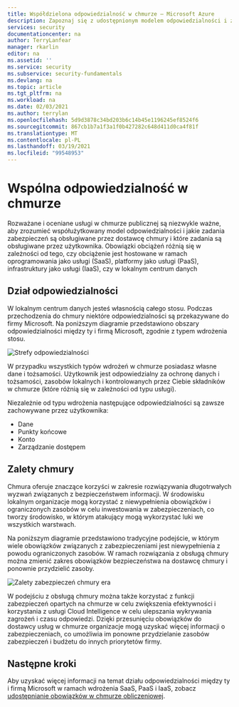 ```yaml
---
title: Współdzielona odpowiedzialność w chmurze — Microsoft Azure
description: Zapoznaj się z udostępnionym modelem odpowiedzialności i zadaniami zabezpieczeń obsługiwanymi przez dostawcę chmury i zadaniami, które są obsługiwane przez użytkownika.
services: security
documentationcenter: na
author: TerryLanfear
manager: rkarlin
editor: na
ms.assetid: ''
ms.service: security
ms.subservice: security-fundamentals
ms.devlang: na
ms.topic: article
ms.tgt_pltfrm: na
ms.workload: na
ms.date: 02/03/2021
ms.author: terrylan
ms.openlocfilehash: 5d9d3878c34bd203b6c14b45e1196245ef8524f6
ms.sourcegitcommit: 867cb1b7a1f3a1f0b427282c648d411d0ca4f81f
ms.translationtype: MT
ms.contentlocale: pl-PL
ms.lasthandoff: 03/19/2021
ms.locfileid: "99548953"
---
```

# <a name="shared-responsibility-in-the-cloud"></a>Wspólna odpowiedzialność w chmurze

Rozważane i oceniane usługi w chmurze publicznej są niezwykle ważne, aby zrozumieć współużytkowany model odpowiedzialności i jakie zadania zabezpieczeń są obsługiwane przez dostawcę chmury i które zadania są obsługiwane przez użytkownika. Obowiązki obciążeń różnią się w zależności od tego, czy obciążenie jest hostowane w ramach oprogramowania jako usługi (SaaS), platformy jako usługi (PaaS), infrastruktury jako usługi (IaaS), czy w lokalnym centrum danych

## <a name="division-of-responsibility"></a>Dział odpowiedzialności
W lokalnym centrum danych jesteś własnością całego stosu. Podczas przechodzenia do chmury niektóre odpowiedzialności są przekazywane do firmy Microsoft. Na poniższym diagramie przedstawiono obszary odpowiedzialności między ty i firmą Microsoft, zgodnie z typem wdrożenia stosu.

![Strefy odpowiedzialności](./media/shared-responsibility/shared-responsibility.png)

W przypadku wszystkich typów wdrożeń w chmurze posiadasz własne dane i tożsamości. Użytkownik jest odpowiedzialny za ochronę danych i tożsamości, zasobów lokalnych i kontrolowanych przez Ciebie składników w chmurze (które różnią się w zależności od typu usługi).

Niezależnie od typu wdrożenia następujące odpowiedzialności są zawsze zachowywane przez użytkownika:

- Dane
- Punkty końcowe
- Konto
- Zarządzanie dostępem

## <a name="cloud-security-advantages"></a>Zalety chmury
Chmura oferuje znaczące korzyści w zakresie rozwiązywania długotrwałych wyzwań związanych z bezpieczeństwem informacji. W środowisku lokalnym organizacje mogą korzystać z niewypełnienia obowiązków i ograniczonych zasobów w celu inwestowania w zabezpieczeniach, co tworzy środowisko, w którym atakujący mogą wykorzystać luki we wszystkich warstwach.

Na poniższym diagramie przedstawiono tradycyjne podejście, w którym wiele obowiązków związanych z zabezpieczeniami jest niewypełnienia z powodu ograniczonych zasobów. W ramach rozwiązania z obsługą chmury można zmienić zakres obowiązków bezpieczeństwa na dostawcę chmury i ponownie przydzielić zasoby.

![Zalety zabezpieczeń chmury era](./media/shared-responsibility/cloud-enabled-security.png)

W podejściu z obsługą chmury można także korzystać z funkcji zabezpieczeń opartych na chmurze w celu zwiększenia efektywności i korzystania z usługi Cloud Intelligence w celu ulepszania wykrywania zagrożeń i czasu odpowiedzi. Dzięki przesunięciu obowiązków do dostawcy usług w chmurze organizacje mogą uzyskać więcej informacji o zabezpieczeniach, co umożliwia im ponowne przydzielanie zasobów zabezpieczeń i budżetu do innych priorytetów firmy.

## <a name="next-steps"></a>Następne kroki
Aby uzyskać więcej informacji na temat działu odpowiedzialności między ty i firmą Microsoft w ramach wdrożenia SaaS, PaaS i IaaS, zobacz [udostępnianie obowiązków w chmurze obliczeniowej](https://azure.microsoft.com/resources/shared-responsibility-for-cloud-computing/).
